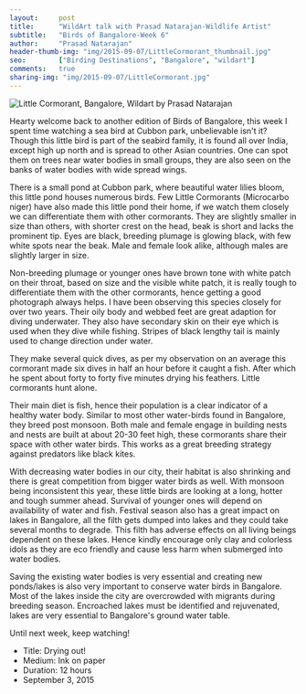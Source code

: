 ```yaml
---
layout:     post
title:      "WildArt talk with Prasad Natarajan-Wildlife Artist"
subtitle:   "Birds of Bangalore-Week 6"
author:     "Prasad Natarajan"
header-thumb-img: "img/2015-09-07/LittleCormorant_thumbnail.jpg"
seo: 		["Birding Destinations", "Bangalore", "wildart"]
comments:   true
sharing-img: "img/2015-09-07/LittleCormorant.jpg"
---
```



<img src="{{ site.baseurl }}/img/2015-09-07/LittleCormorant.jpg" alt="Little Cormorant, Bangalore, Wildart by Prasad Natarajan">


<p>Hearty welcome back to another edition of Birds of Bangalore, this week I spent time watching a sea bird at Cubbon park, unbelievable isn't it? Though this little bird is part of the seabird family, it is found all over India, except high up north and is spread to other Asian countries. One can spot them on trees near water bodies in small groups, they are also seen on the banks of water bodies with wide spread wings.</p>

<p>There is a small pond at Cubbon park, where beautiful water lilies bloom, this little pond houses numerous birds. Few Little Cormorants (Microcarbo niger) have also made this little pond their home, if we watch them closely we can differentiate them with other cormorants. They are slightly smaller in size than others, with shorter crest on the head, beak is short and lacks the prominent tip. Eyes are black, breeding plumage is glowing black, with few white spots near the beak. Male and female look alike, although males are slightly larger in size.</p>

<p>Non-breeding plumage or younger ones have brown tone with white patch on their throat, based on size and the visible white patch, it is really tough to differentiate them with the other cormorants, hence getting a good photograph always helps. I have been observing this species closely for over two years. Their oily body and webbed feet are great adaption for diving underwater. They also have secondary skin on their eye which is used when they dive while fishing. Stripes of black lengthy tail is mainly used to change direction under water.</p> 

<p>They make several quick dives, as per my observation on an average this cormorant made six dives in half an hour before it caught a fish. After which he spent about forty to forty five minutes drying his feathers.  Little cormorants hunt alone.</p> 

<p>Their main diet is fish, hence their population is a clear indicator of a healthy water body. Similar to  most other water-birds found in Bangalore, they breed post monsoon. Both male and female engage in building nests and nests are built at about 20-30 feet high, these cormorants share their space with other water birds. This works as a  great breeding strategy against predators like black kites.</p>

<p>With decreasing water bodies in our city, their habitat is also shrinking and there is great competition from bigger water birds as well. With monsoon being inconsistent this year, these little birds are looking at a long, hotter and tough summer ahead. Survival of younger ones will depend on availability of water and fish. Festival season also has a great impact on lakes in Bangalore, all the filth gets dumped into lakes and they could take several months to degrade. This filth has adverse effects on all living beings dependent on these lakes. Hence kindly encourage only clay and colorless idols as they are eco friendly and cause less harm when submerged into water bodies.</p>

<p>Saving the existing water bodies is very essential and creating new ponds/lakes is also very important to conserve water birds in Bangalore. Most of the lakes inside the city are overcrowded with migrants during breeding season. Encroached lakes must be identified and rejuvenated, lakes are very essential to Bangalore's ground water table.</p> 

<p>Until next week, keep watching!</p>

<p>
	<ul>
		 <li>Title: Drying out!</li>
		 <li>Medium: Ink on paper</li>
		 <li>Duration: 12 hours</li>
		 <li>September 3, 2015</li>
 	</ul>
</p>

